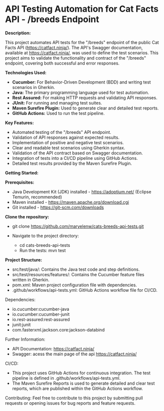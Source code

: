 # API Testing Automation for Cat Facts API - /breeds Endpoint

**Description:**

This project automates API tests for the "/breeds" endpoint of the public Cat Facts API (https://catfact.ninja/). The API's Swagger documentation, available at https://catfact.ninja/, was used to define the test scenarios. This project aims to validate the functionality and contract of the "/breeds" endpoint, covering both successful and error responses.

**Technologies Used:**

* **Cucumber:** For Behavior-Driven Development (BDD) and writing test scenarios in Gherkin.
* **Java:** The primary programming language used for test automation.
* **Rest Assured:** For making HTTP requests and validating API responses.
* **JUnit:** For running and managing test suites.
* **Maven Surefire Plugin:** Used to generate clear and detailed test reports.
* **GitHub Actions:** Used to run the test pipeline.

**Key Features:**

* Automated testing of the "/breeds" API endpoint.
* Validation of API responses against expected results.
* Implementation of positive and negative test scenarios.
* Clear and readable test scenarios using Gherkin syntax.
* Validation of the API contract based on Swagger documentation.
* Integration of tests into a CI/CD pipeline using GitHub Actions.
* Detailed test results provided by the Maven Surefire Plugin.

**Getting Started:**

**Prerequisites:**

* Java Development Kit (JDK) installed - https://adoptium.net/ (Eclipse Temurin, recommended)
* Maven installed - https://maven.apache.org/download.cgi
* Git installed - https://git-scm.com/downloads

**Clone the repository:**
- git clone https://github.com/maryelenw/cats-breeds-api-tests.git

- Navigate to the project directory:
  - cd cats-breeds-api-tests
  - Run the tests: mvn test

**Project Structure:**
- src/test/java/: Contains the Java test code and step definitions.
- src/test/resources/features/: Contains the Cucumber feature files written in Gherkin.
- pom.xml: Maven project configuration file with dependencies.
- .github/workflows/api-tests.yml: GitHub Actions workflow file for CI/CD.

Dependencies:
* io.cucumber:cucumber-java
* io.cucumber:cucumber-junit
* io.rest-assured:rest-assured
* junit:junit
* com.fasterxml.jackson.core:jackson-databind

Further Information:
- API Documentation: https://catfact.ninja/
- Swagger: acess the main page of the api https://catfact.ninja/

CI/CD:
- This project uses GitHub Actions for continuous integration. The test pipeline is defined in .github/workflows/api-tests.yml.
- The Maven Surefire Reports is used to generate detailed and clear test reports, which are published within the GitHub Actions workflow.

Contributing:
Feel free to contribute to this project by submitting pull requests or opening issues for bug reports and feature requests.  
